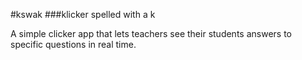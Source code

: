 #kswak
###klicker spelled with a k

A simple clicker app that lets teachers see their students answers to specific questions in real time.
